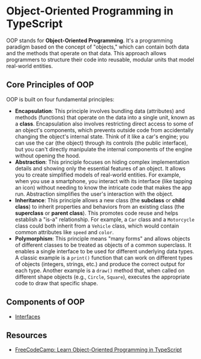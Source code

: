 # Object-Oriented Programming in TypeScript

OOP stands for **Object-Oriented Programming**. It's a programming paradigm based on the concept of "objects," which can contain both data and the methods that operate on that data. This approach allows programmers to structure their code into reusable, modular units that model real-world entities.

## Core Principles of OOP

OOP is built on four fundamental principles:

* **Encapsulation**: This principle involves bundling data (attributes) and methods (functions) that operate on the data into a single unit, known as a **class**. Encapsulation also involves restricting direct access to some of an object's components, which prevents outside code from accidentally changing the object's internal state. Think of it like a car's engine; you can use the car (the object) through its controls (the public interface), but you can't directly manipulate the internal components of the engine without opening the hood. 
* **Abstraction**: This principle focuses on hiding complex implementation details and showing only the essential features of an object. It allows you to create simplified models of real-world entities. For example, when you use a smartphone, you interact with its interface (like tapping an icon) without needing to know the intricate code that makes the app run. Abstraction simplifies the user's interaction with the object.
* **Inheritance**: This principle allows a new class (the **subclass** or **child class**) to inherit properties and behaviors from an existing class (the **superclass** or **parent class**). This promotes code reuse and helps establish a "is-a" relationship. For example, a `Car` class and a `Motorcycle` class could both inherit from a `Vehicle` class, which would contain common attributes like `speed` and `color`.
* **Polymorphism**: This principle means "many forms" and allows objects of different classes to be treated as objects of a common superclass. It enables a single interface to be used for different underlying data types. A classic example is a `print()` function that can work on different types of objects (integers, strings, etc.) and produce the correct output for each type. Another example is a `draw()` method that, when called on different shape objects (e.g., `Circle`, `Square`), executes the appropriate code to draw that specific shape.

## Components of OOP

- [Interfaces](./interfaces/)

## Resources
- [FreeCodeCamp: Learn Object-Oriented Programming in TypeScript](https://www.freecodecamp.org/news/learn-object-oriented-programming-in-typescript/)